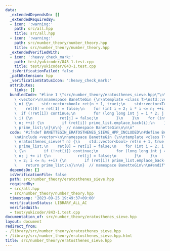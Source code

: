 ```yaml
---
data:
  _extendedDependsOn: []
  _extendedRequiredBy:
  - icon: ':warning:'
    path: src/all.hpp
    title: src/all.hpp
  - icon: ':warning:'
    path: src/number_theory/number_theory.hpp
    title: src/number_theory/number_theory.hpp
  _extendedVerifiedWith:
  - icon: ':heavy_check_mark:'
    path: test/yukicoder/843-1.test.cpp
    title: test/yukicoder/843-1.test.cpp
  _isVerificationFailed: false
  _pathExtension: hpp
  _verificationStatusIcon: ':heavy_check_mark:'
  attributes:
    links: []
  bundledCode: "#line 1 \"src/number_theory/eratosthenes_sieve.hpp\"\n\n\n\n#include\
    \ <vector>\n\nnamespace BanetteGin {\n\ntemplate <class T>\nstd::vector<T> eratosthenes_sieve(T\
    \ n) {\n    std::vector<bool> ret(n + 1, true);\n    std::vector<T> prime_list;\n\
    \    ret[0] = ret[1] = false;\n    for (int i = 2; i * i <= n; ++i) {\n      \
    \  if (!ret[i]) continue;\n        for (long long int j = i * 2; j <= n; j +=\
    \ i) {\n            ret[j] = false;\n        }\n    }\n    for (int i = 2; i <=\
    \ n; ++i) {\n        if (ret[i]) prime_list.emplace_back(i);\n    }\n    return\
    \ prime_list;\n}\n\n}  // namespace BanetteGin\n\n\n"
  code: "#ifndef BANETTEGIN_ERATOSTHENES_SIEVE_HPP_INCLUDED\n#define BANETTEGIN_ERATOSTHENES_SIEVE_HPP_INCLUDED\n\
    \n#include <vector>\n\nnamespace BanetteGin {\n\ntemplate <class T>\nstd::vector<T>\
    \ eratosthenes_sieve(T n) {\n    std::vector<bool> ret(n + 1, true);\n    std::vector<T>\
    \ prime_list;\n    ret[0] = ret[1] = false;\n    for (int i = 2; i * i <= n; ++i)\
    \ {\n        if (!ret[i]) continue;\n        for (long long int j = i * 2; j <=\
    \ n; j += i) {\n            ret[j] = false;\n        }\n    }\n    for (int i\
    \ = 2; i <= n; ++i) {\n        if (ret[i]) prime_list.emplace_back(i);\n    }\n\
    \    return prime_list;\n}\n\n}  // namespace BanetteGin\n\n#endif"
  dependsOn: []
  isVerificationFile: false
  path: src/number_theory/eratosthenes_sieve.hpp
  requiredBy:
  - src/all.hpp
  - src/number_theory/number_theory.hpp
  timestamp: '2023-09-25 19:49:37+09:00'
  verificationStatus: LIBRARY_ALL_AC
  verifiedWith:
  - test/yukicoder/843-1.test.cpp
documentation_of: src/number_theory/eratosthenes_sieve.hpp
layout: document
redirect_from:
- /library/src/number_theory/eratosthenes_sieve.hpp
- /library/src/number_theory/eratosthenes_sieve.hpp.html
title: src/number_theory/eratosthenes_sieve.hpp
---
```


